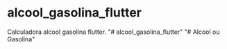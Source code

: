 # alcool_gasolina_flutter

Calculadora alcool gasolina flutter.
"# alcool_gasolina_flutter" 
"# Alcool ou Gasolina" 
